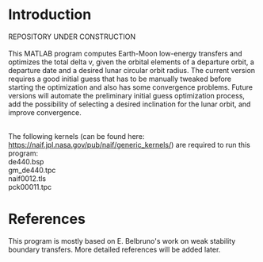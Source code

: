 # Introduction
REPOSITORY UNDER CONSTRUCTION
<br>
<br>This MATLAB program computes Earth-Moon low-energy transfers and optimizes the total delta v, given the orbital elements of a departure orbit, a departure date and a desired lunar circular orbit radius. The current version requires a good initial guess that has to be manually tweaked before starting the optimization and also has some convergence problems. Future versions will automate the preliminary initial guess optimization process, add the possibility of selecting a desired inclination for the lunar orbit, and improve convergence.

<br>The following kernels (can be found here: https://naif.jpl.nasa.gov/pub/naif/generic_kernels/) are required to run this program:
<br>de440.bsp
<br>gm_de440.tpc
<br>naif0012.tls
<br>pck00011.tpc


# References
This program is mostly based on E. Belbruno's work on weak stability boundary transfers. More detailed references will be added later.
